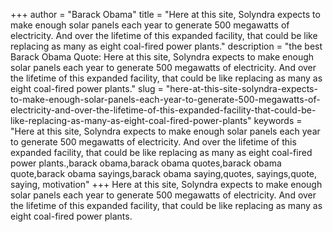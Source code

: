 +++
author = "Barack Obama"
title = "Here at this site, Solyndra expects to make enough solar panels each year to generate 500 megawatts of electricity. And over the lifetime of this expanded facility, that could be like replacing as many as eight coal-fired power plants."
description = "the best Barack Obama Quote: Here at this site, Solyndra expects to make enough solar panels each year to generate 500 megawatts of electricity. And over the lifetime of this expanded facility, that could be like replacing as many as eight coal-fired power plants."
slug = "here-at-this-site-solyndra-expects-to-make-enough-solar-panels-each-year-to-generate-500-megawatts-of-electricity-and-over-the-lifetime-of-this-expanded-facility-that-could-be-like-replacing-as-many-as-eight-coal-fired-power-plants"
keywords = "Here at this site, Solyndra expects to make enough solar panels each year to generate 500 megawatts of electricity. And over the lifetime of this expanded facility, that could be like replacing as many as eight coal-fired power plants.,barack obama,barack obama quotes,barack obama quote,barack obama sayings,barack obama saying,quotes, sayings,quote, saying, motivation"
+++
Here at this site, Solyndra expects to make enough solar panels each year to generate 500 megawatts of electricity. And over the lifetime of this expanded facility, that could be like replacing as many as eight coal-fired power plants.
